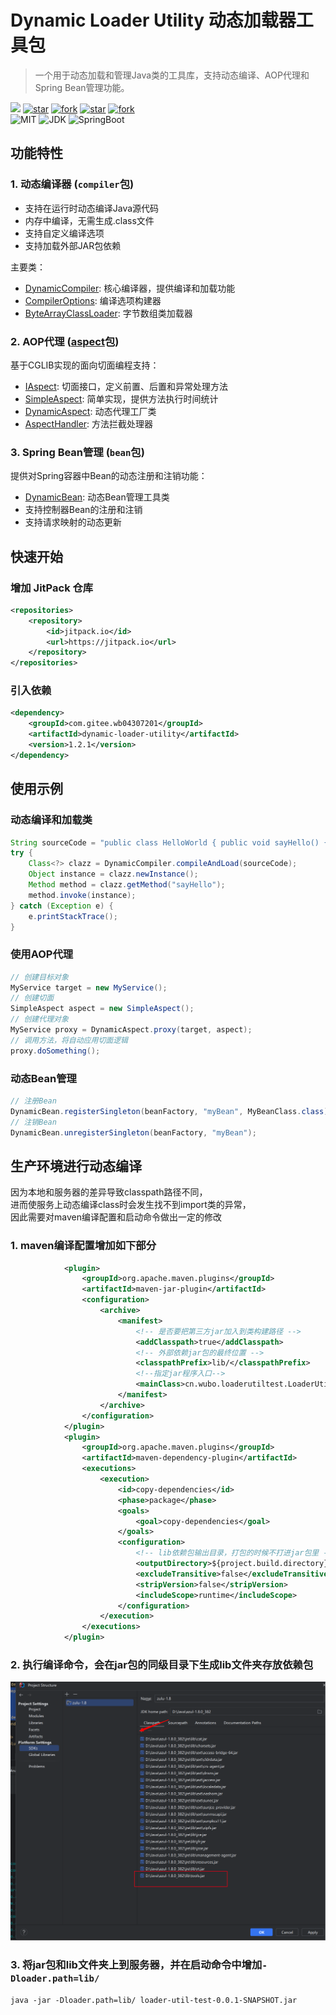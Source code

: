 # Dynamic Loader Utility 动态加载器工具包

> 一个用于动态加载和管理Java类的工具库，支持动态编译、AOP代理和Spring Bean管理功能。

[![](https://jitpack.io/v/com.gitee.wb04307201/dynamic-loader-utility.svg)](https://jitpack.io/#com.gitee.wb04307201/dynamic-loader-utility)
[![star](https://gitee.com/wb04307201/dynamic-loader-utility/badge/star.svg?theme=dark)](https://gitee.com/wb04307201/dynamic-loader-utility)
[![fork](https://gitee.com/wb04307201/dynamic-loader-utility/badge/fork.svg?theme=dark)](https://gitee.com/wb04307201/dynamic-loader-utility)
[![star](https://img.shields.io/github/stars/wb04307201/dynamic-loader-utility)](https://github.com/wb04307201/dynamic-loader-utility)
[![fork](https://img.shields.io/github/forks/wb04307201/dynamic-loader-utility)](https://github.com/wb04307201/dynamic-loader-utility)  
![MIT](https://img.shields.io/badge/License-Apache2.0-blue.svg) ![JDK](https://img.shields.io/badge/JDK-17+-green.svg) ![SpringBoot](https://img.shields.io/badge/Srping%20Boot-3+-green.svg)

## 功能特性

### 1. 动态编译器 (`compiler`包)
- 支持在运行时动态编译Java源代码
- 内存中编译，无需生成.class文件
- 支持自定义编译选项
- 支持加载外部JAR包依赖

主要类：
- [DynamicCompiler](src\main\java\cn\wubo\dynamic\loader\utility\compiler\DynamicCompiler.java#L15-L139): 核心编译器，提供编译和加载功能
- [CompilerOptions](src\main\java\cn\wubo\dynamic\loader\utility\compiler\CompilerOptions.java#L5-L51): 编译选项构建器
- [ByteArrayClassLoader](src\main\java\cn\wubo\dynamic\loader\utility\compiler\ByteArrayClassLoader.java#L7-L51): 字节数组类加载器

### 2. AOP代理 ([aspect](src\main\java\cn\wubo\dynamic\loader\utility\aspect\AspectHandler.java#L11-L11)包)
基于CGLIB实现的面向切面编程支持：
- [IAspect](src\main\java\cn\wubo\dynamic\loader\utility\aspect\IAspect.java#L7-L36): 切面接口，定义前置、后置和异常处理方法
- [SimpleAspect](src\main\java\cn\wubo\dynamic\loader\utility\aspect\SimpleAspect.java#L10-L44): 简单实现，提供方法执行时间统计
- [DynamicAspect](src\main\java\cn\wubo\dynamic\loader\utility\aspect\DynamicAspect.java#L4-L26): 动态代理工厂类
- [AspectHandler](src\main\java\cn\wubo\dynamic\loader\utility\aspect\AspectHandler.java#L8-L42): 方法拦截处理器

### 3. Spring Bean管理 (`bean`包)
提供对Spring容器中Bean的动态注册和注销功能：
- [DynamicBean](src\main\java\cn\wubo\dynamic\loader\utility\bean\DynamicBean.java#L15-L102): 动态Bean管理工具类
- 支持控制器Bean的注册和注销
- 支持请求映射的动态更新

## 快速开始
### 增加 JitPack 仓库
```xml
<repositories>
    <repository>
        <id>jitpack.io</id>
        <url>https://jitpack.io</url>
    </repository>
</repositories>
```
### 引入依赖
```xml
<dependency>
    <groupId>com.gitee.wb04307201</groupId>
    <artifactId>dynamic-loader-utility</artifactId>
    <version>1.2.1</version>
</dependency>
```

## 使用示例

### 动态编译和加载类
```java
String sourceCode = "public class HelloWorld { public void sayHello() { System.out.println(\"Hello, World!\"); } }";
try {
    Class<?> clazz = DynamicCompiler.compileAndLoad(sourceCode);
    Object instance = clazz.newInstance();
    Method method = clazz.getMethod("sayHello");
    method.invoke(instance);
} catch (Exception e) {
    e.printStackTrace();
}
```

### 使用AOP代理
```java
// 创建目标对象
MyService target = new MyService();
// 创建切面
SimpleAspect aspect = new SimpleAspect();
// 创建代理对象
MyService proxy = DynamicAspect.proxy(target, aspect);
// 调用方法，将自动应用切面逻辑
proxy.doSomething();
```


### 动态Bean管理
```java
// 注册Bean
DynamicBean.registerSingleton(beanFactory, "myBean", MyBeanClass.class);
// 注销Bean
DynamicBean.unregisterSingleton(beanFactory, "myBean");
```

## 生产环境进行动态编译
因为本地和服务器的差异导致classpath路径不同，  
进而使服务上动态编译class时会发生找不到import类的异常，  
因此需要对maven编译配置和启动命令做出一定的修改  
### 1. maven编译配置增加如下部分
```xml
            <plugin>
                <groupId>org.apache.maven.plugins</groupId>
                <artifactId>maven-jar-plugin</artifactId>
                <configuration>
                    <archive>
                        <manifest>
                            <!-- 是否要把第三方jar加入到类构建路径 -->
                            <addClasspath>true</addClasspath>
                            <!-- 外部依赖jar包的最终位置 -->
                            <classpathPrefix>lib/</classpathPrefix>
                            <!--指定jar程序入口-->
                            <mainClass>cn.wubo.loaderutiltest.LoaderUtilTestApplication</mainClass>
                        </manifest>
                    </archive>
                </configuration>
            </plugin>
            <plugin>
                <groupId>org.apache.maven.plugins</groupId>
                <artifactId>maven-dependency-plugin</artifactId>
                <executions>
                    <execution>
                        <id>copy-dependencies</id>
                        <phase>package</phase>
                        <goals>
                            <goal>copy-dependencies</goal>
                        </goals>
                        <configuration>
                            <!-- lib依赖包输出目录，打包的时候不打进jar包里 -->
                            <outputDirectory>${project.build.directory}/lib</outputDirectory>
                            <excludeTransitive>false</excludeTransitive>
                            <stripVersion>false</stripVersion>
                            <includeScope>runtime</includeScope>
                        </configuration>
                    </execution>
                </executions>
            </plugin>
```
### 2. 执行编译命令，会在jar包的同级目录下生成lib文件夹存放依赖包
![img.png](img.png)
### 3. 将jar包和lib文件夹上到服务器，并在启动命令中增加`-Dloader.path=lib/`
```shell
java -jar -Dloader.path=lib/ loader-util-test-0.0.1-SNAPSHOT.jar
```
